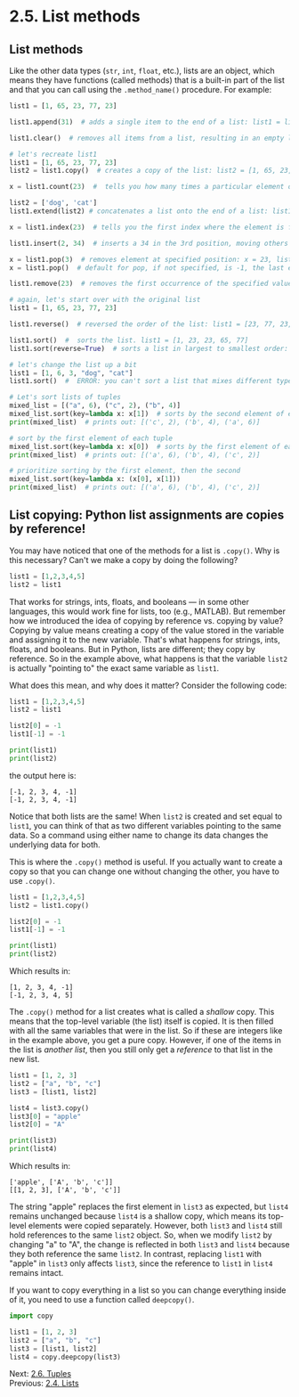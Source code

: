 # 2.5. List methods

## List methods

Like the other data types (`str`, `int`, `float`, etc.), lists are an object, which means they have functions (called
methods) that is a built-in part of the list and that you can call using the `.method_name()` procedure. For example:

```python
list1 = [1, 65, 23, 77, 23]

list1.append(31)  # adds a single item to the end of a list: list1 = list2 = [1, 65, 23, 77, 23, 31]

list1.clear()  # removes all items from a list, resulting in an empty list: list1 = []

# let's recreate list1
list1 = [1, 65, 23, 77, 23]
list2 = list1.copy()  # creates a copy of the list: list2 = [1, 65, 23, 77, 23]

x = list1.count(23)  #  tells you how many times a particular element occurs in a list: x = 2

list2 = ['dog', 'cat']
list1.extend(list2) # concatenates a list onto the end of a list: list1 = [1, 65, 34, 23, 77, 23, 'dog', 'cat']

x = list1.index(23)  # tells you the first index where the element is found: x = 2. will cause error if not in list

list1.insert(2, 34)  # inserts a 34 in the 3rd position, moving others back: list1 = [1, 65, 34, 23, 77, 23, 'dog', 'cat']

x = list1.pop(3)  # removes element at specified position: x = 23, list1 = [1, 65, 34, 77, 23, 'dog', 'cat']
x = list1.pop()  # default for pop, if not specified, is -1, the last element in the list: x = 'cat', list1 = [1, 65, 34, 77, 23, 'dog']

list1.remove(23)  # removes the first occurrence of the specified value from the list: list1 = [1, 65, 34, 77, 'dog']

# again, let's start over with the original list
list1 = [1, 65, 23, 77, 23]

list1.reverse()  # reversed the order of the list: list1 = [23, 77, 23, 65, 1]

list1.sort()  #  sorts the list. list1 = [1, 23, 23, 65, 77]
list1.sort(reverse=True)  # sorts a list in largest to smallest order: list1 = [77, 65, 23, 23, 1]

# let's change the list up a bit
list1 = [1, 6, 3, "dog", "cat"]
list1.sort()  #  ERROR: you can't sort a list that mixes different types of data

# Let's sort lists of tuples
mixed_list = [("a", 6), ("c", 2), ("b", 4)]
mixed_list.sort(key=lambda x: x[1])  # sorts by the second element of each tuple
print(mixed_list)  # prints out: [('c', 2), ('b', 4), ('a', 6)]

# sort by the first element of each tuple
mixed_list.sort(key=lambda x: x[0])  # sorts by the first element of each tuple
print(mixed_list)  # prints out: [('a', 6), ('b', 4), ('c', 2)]

# prioritize sorting by the first element, then the second
mixed_list.sort(key=lambda x: (x[0], x[1]))
print(mixed_list)  # prints out: [('a', 6), ('b', 4), ('c', 2)]
```

## List copying: Python list assignments are copies by reference!

You may have noticed that one of the methods for a list is `.copy()`. Why is this necessary? Can't we make a copy by doing
the following?

```python
list1 = [1,2,3,4,5]
list2 = list1
```

That works for strings, ints, floats, and booleans — in some other languages, this would work fine for lists, too (e.g.,
MATLAB). But remember how we introduced the idea of copying by reference vs. copying by value? Copying by value means
creating a copy of the value stored in the variable and assigning it to the new variable. That's what happens for
strings, ints, floats, and booleans. But in Python, lists are different; they copy by reference. So in the example
above, what happens is that the variable `list2` is actually "pointing to" the exact same variable as `list1`.

What does this mean, and why does it matter? Consider the following code:

```python
list1 = [1,2,3,4,5]
list2 = list1

list2[0] = -1
list1[-1] = -1

print(list1)
print(list2)
```

the output here is:

```text
[-1, 2, 3, 4, -1]
[-1, 2, 3, 4, -1]
```

Notice that both lists are the same! When `list2` is created and set equal to `list1`, you can think of that as two
different variables pointing to the same data. So a command using either name to change its data changes the underlying
data for both.

This is where the `.copy()` method is useful. If you actually want to create a copy so that you can change one without
changing the other, you have to use `.copy()`.

```python
list1 = [1,2,3,4,5]
list2 = list1.copy()

list2[0] = -1
list1[-1] = -1

print(list1)
print(list2)
```

Which results in:

```text
[1, 2, 3, 4, -1]
[-1, 2, 3, 4, 5]
```

The `.copy()` method for a list creates what is called a _shallow_ copy. This means that the top-level variable (the
list) itself is copied. It is then filled with all the same variables that were in the list. So if these are integers
like in the example above, you get a pure copy. However, if one of the items in the list is _another list_, then you still
only get a _reference_ to that list in the new list.

```python
list1 = [1, 2, 3]
list2 = ["a", "b", "c"]
list3 = [list1, list2]

list4 = list3.copy()
list3[0] = "apple"
list2[0] = "A"

print(list3)
print(list4)

```

Which results in:

```text
['apple', ['A', 'b', 'c']]
[[1, 2, 3], ['A', 'b', 'c']]
```

The string "apple" replaces the first element in `list3` as expected, but `list4` remains unchanged because `list4` is a
shallow copy, which means its top-level elements were copied separately. However, both `list3` and `list4` still hold
references to the same `list2` object. So, when we modify `list2` by changing "a" to "A", the change is reflected in
both `list3` and `list4` because they both reference the same `list2`. In contrast, replacing `list1` with "apple" in
`list3` only affects `list3`, since the reference to `list1` in `list4` remains intact.

If you want to copy everything in a list so you can change everything inside of it, you need to use a function called
`deepcopy()`.

```python
import copy

list1 = [1, 2, 3]
list2 = ["a", "b", "c"]
list3 = [list1, list2]
list4 = copy.deepcopy(list3)
```

Next: [2.6. Tuples](2.6.%20Tuples.md)<br>
Previous: [2.4. Lists](2.4.%20Lists.md)
